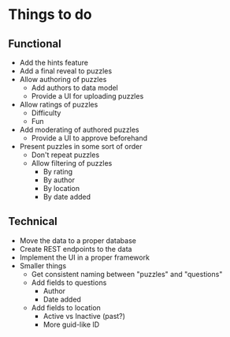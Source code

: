 # Things to do
## Functional
- Add the hints feature
- Add a final reveal to puzzles
- Allow authoring of puzzles
  - Add authors to data model
  - Provide a UI for uploading puzzles
- Allow ratings of puzzles
  - Difficulty
  - Fun
- Add moderating of authored puzzles
  - Provide a UI to approve beforehand
- Present puzzles in some sort of order
  - Don't repeat puzzles
  - Allow filtering of puzzles
    - By rating
    - By author
    - By location
    - By date added

## Technical
- Move the data to a proper database
- Create REST endpoints to the data
- Implement the UI in a proper framework
- Smaller things
  - Get consistent naming between "puzzles" and "questions"
  - Add fields to questions
    - Author
    - Date added
  - Add fields to location
    - Active vs Inactive (past?)
    - More guid-like ID
